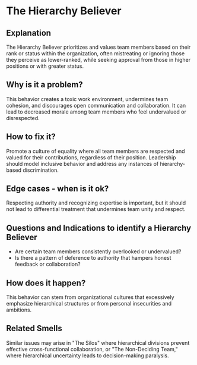 
# The Hierarchy Believer
## Explanation
The Hierarchy Believer prioritizes and values team members based on their rank or status within the organization, often mistreating or ignoring those they perceive as lower-ranked, while seeking approval from those in higher positions or with greater status.

## Why is it a problem?
This behavior creates a toxic work environment, undermines team cohesion, and discourages open communication and collaboration. It can lead to decreased morale among team members who feel undervalued or disrespected.

## How to fix it?
Promote a culture of equality where all team members are respected and valued for their contributions, regardless of their position. Leadership should model inclusive behavior and address any instances of hierarchy-based discrimination.

## Edge cases - when is it ok?
Respecting authority and recognizing expertise is important, but it should not lead to differential treatment that undermines team unity and respect.

## Questions and Indications to identify a Hierarchy Believer
* Are certain team members consistently overlooked or undervalued?
* Is there a pattern of deference to authority that hampers honest feedback or collaboration?

## How does it happen?
This behavior can stem from organizational cultures that excessively emphasize hierarchical structures or from personal insecurities and ambitions.

## Related Smells
Similar issues may arise in "The Silos" where hierarchical divisions prevent effective cross-functional collaboration, or "The Non-Deciding Team," where hierarchical uncertainty leads to decision-making paralysis.